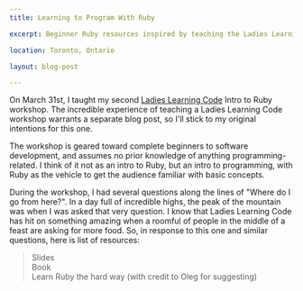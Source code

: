 ```yaml
---
title: Learning to Program With Ruby

excerpt: Beginner Ruby resources inspired by teaching the Ladies Learning Code Intro to Ruby workshop.

location: Toronto, Ontario

layout: blog-post

---
```


On March 31st, I taught my second
<a href="http://ladieslearningcode.com/" target="_blank">Ladies Learning Code</a>
Intro to Ruby workshop. The incredible experience of teaching a Ladies Learning Code workshop 
warrants a separate blog post, so I'll stick to my original intentions for this one. 

The workshop is geared toward complete beginners to software development, and assumes no prior knowledge 
of anything programming-related. I think of it not as an intro to Ruby, but an intro to programming, 
with Ruby as the vehicle to get the audience familiar with basic concepts.

During the workshop, I had several questions along the lines of "Where do I go from here?". In a day 
full of incredible highs, the peak of the mountain was when I was asked that very question. 
I know that Ladies Learning Code has hit on something amazing when a roomful of people in the middle of 
a feast are asking for more food. So, in response to this one and similar questions, here is list of 
resources:

> Slides 
> <br />
> Book 
> <br />
> Learn Ruby the hard way (with credit to Oleg for suggesting)
